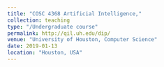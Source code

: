 ```yaml
---
title: "COSC 4368 Artificial Intelligence,"
collection: teaching
type: "/Undergraduate course"
permalink: http://qil.uh.edu/dip/
venue: "University of Houston, Computer Science"
date: 2019-01-13
location: "Houston, USA"
---
```


